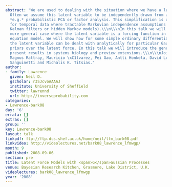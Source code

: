 ```yaml
---
abstract: "We are used to dealing with the situation where we have a latent variable.
  Often we assume this latent variable to be independently drawn from a distribution,
  *e.g.* probabilistic PCA or factor analysis. This simplification is often extended
  for temporal data where tractable Markovian independence assumptions are used (*e.g.*
  Kalman filters or hidden Markov models).\\\n\\\nIn this talk we will consider the
  more general case where the latent variable is a forcing function in a differential
  equation model. We will show how for some simple ordinary differential equations
  the latent variable can be dealt with analytically for particular Gaussian process
  priors over the latent force. In this talk we will introduce the general framework,
  present results in systems biology and preview extensions.\\\n\\\nJoint work with
  Magnus Rattray, Mauricio \xC1lvarez, Pei Gao, Antti Honkela, David Luengo, Guido
  Sanguinetti and Michalis K. Titsias."
author:
- family: Lawrence
  given: Neil D.
  gscholar: r3SJcvoAAAAJ
  institute: University of Sheffield
  twitter: lawrennd
  url: http://inverseprobability.com
categories:
- Lawrence-bark08
day: '6'
errata: []
extras: []
group: ''
key: Lawrence-bark08
layout: talk
linkpdf: ftp://ftp.dcs.shef.ac.uk/home/neil/lfm_bark08.pdf
linkvideo: http://videolectures.net/bark08_lawrence_lfmwgp/
month: 9
published: 2008-09-06
section: pre
title: Latent Force Models with <span>G</span>aussian Processes
venue: Bayesian Research Kitchen, Grasmere, Lake District, U.K.
videolectures: bark08_lawrence_lfmwgp
year: '2008'
---
```

